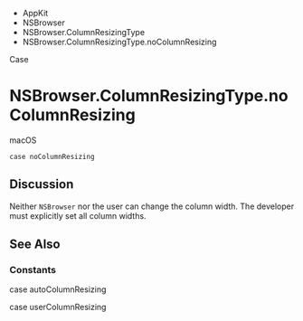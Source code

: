

- AppKit
- NSBrowser
- NSBrowser.ColumnResizingType
-  NSBrowser.ColumnResizingType.noColumnResizing 

Case

# NSBrowser.ColumnResizingType.noColumnResizing

macOS

``` source
case noColumnResizing
```

## Discussion

Neither `NSBrowser` nor the user can change the column width. The developer must explicitly set all column widths.

## See Also

### Constants

case autoColumnResizing

case userColumnResizing

